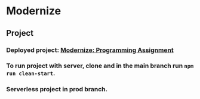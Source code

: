 # Modernize

## Project
### Deployed project: [Modernize: Programming Assignment](https://joelgchacon.github.io/modernize_programming_test/)
### To run project with server, clone and in the main branch run ``npm run clean-start``.
### Serverless project in prod branch.

